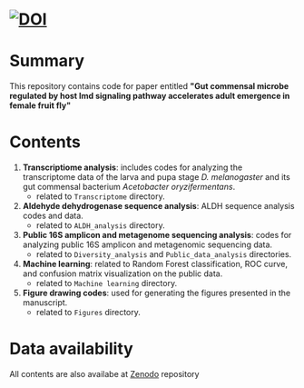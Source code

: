 # [![DOI](https://zenodo.org/badge/744515058.svg)](https://zenodo.org/doi/10.5281/zenodo.10522769)
# Summary
This repository contains code for paper entitled **"Gut commensal microbe regulated by host Imd signaling pathway accelerates adult emergence in female fruit fly"**

# Contents
1. **Transcriptiome analysis**: includes codes for analyzing the transcriptome data of the larva and pupa stage *D. melanogaster* and its gut commensal bacterium *Acetobacter oryzifermentans*.
   - related to `Transcriptome` directory.
2. **Aldehyde dehydrogenase sequence analysis**: ALDH  sequence analysis codes and data.
   - related to `ALDH_analysis` directory.
3. **Public 16S amplicon and metagenome sequencing analysis**: codes for analyzing public 16S amplicon and metagenomic sequencing data.
   - related to `Diversity_analysis` and `Public_data_analysis` directories.
4. **Machine learning**: related to Random Forest classification, ROC curve, and confusion matrix visualization on the public data.
   - related to `Machine learning` directory.
5. **Figure drawing codes**: used for generating the figures presented in the manuscript.
   - related to `Figures` directory.

# Data availability
All contents are also availabe at [Zenodo](https://zenodo.org/records/10522770) repository
